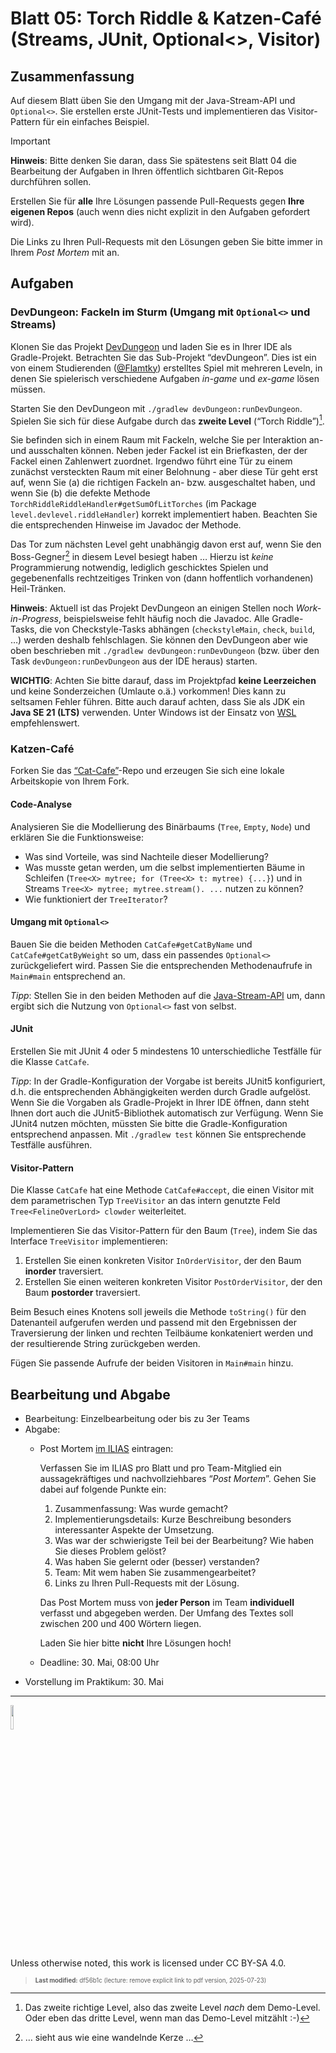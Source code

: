 # Blatt 05: Torch Riddle & Katzen-Café (Streams, JUnit, Optional<>, Visitor)

## Zusammenfassung

Auf diesem Blatt üben Sie den Umgang mit der Java-Stream-API und
`Optional<>`. Sie erstellen erste JUnit-Tests und implementieren das
Visitor-Pattern für ein einfaches Beispiel.

> [!IMPORTANT]
>
> **Hinweis**: Bitte denken Sie daran, dass Sie spätestens seit Blatt 04
> die Bearbeitung der Aufgaben in Ihren öffentlich sichtbaren Git-Repos
> durchführen sollen.
>
> Erstellen Sie für **alle** Ihre Lösungen passende Pull-Requests gegen
> **Ihre eigenen Repos** (auch wenn dies nicht explizit in den Aufgaben
> gefordert wird).
>
> Die Links zu Ihren Pull-Requests mit den Lösungen geben Sie bitte
> immer in Ihrem *Post Mortem* mit an.

## Aufgaben

### DevDungeon: Fackeln im Sturm (Umgang mit `Optional<>` und Streams)

Klonen Sie das Projekt
[DevDungeon](https://github.com/Dungeon-CampusMinden/dev-dungeon) und
laden Sie es in Ihrer IDE als Gradle-Projekt. Betrachten Sie das
Sub-Projekt “devDungeon”. Dies ist ein von einem Studierenden
([@Flamtky](https://github.com/Flamtky)) erstelltes Spiel mit mehreren
Leveln, in denen Sie spielerisch verschiedene Aufgaben *in-game* und
*ex-game* lösen müssen.

Starten Sie den DevDungeon mit `./gradlew devDungeon:runDevDungeon`.
Spielen Sie sich für diese Aufgabe durch das **zweite Level** (“Torch
Riddle”)[^1].

Sie befinden sich in einem Raum mit Fackeln, welche Sie per Interaktion
an- und ausschalten können. Neben jeder Fackel ist ein Briefkasten, der
der Fackel einen Zahlenwert zuordnet. Irgendwo führt eine Tür zu einem
zunächst versteckten Raum mit einer Belohnung - aber diese Tür geht erst
auf, wenn Sie (a) die richtigen Fackeln an- bzw. ausgeschaltet haben,
und wenn Sie (b) die defekte Methode
`TorchRiddleRiddleHandler#getSumOfLitTorches` (im Package
`level.devlevel.riddleHandler`) korrekt implementiert haben. Beachten
Sie die entsprechenden Hinweise im Javadoc der Methode.

Das Tor zum nächsten Level geht unabhängig davon erst auf, wenn Sie den
Boss-Gegner[^2] in diesem Level besiegt haben … Hierzu ist *keine*
Programmierung notwendig, lediglich geschicktes Spielen und
gegebenenfalls rechtzeitiges Trinken von (dann hoffentlich vorhandenen)
Heil-Tränken.

**Hinweis**: Aktuell ist das Projekt DevDungeon an einigen Stellen noch
*Work-in-Progress*, beispielsweise fehlt häufig noch die Javadoc. Alle
Gradle-Tasks, die von Checkstyle-Tasks abhängen (`checkstyleMain`,
`check`, `build`, …) werden deshalb fehlschlagen. Sie können den
DevDungeon aber wie oben beschrieben mit
`./gradlew devDungeon:runDevDungeon` (bzw. über den Task
`devDungeon:runDevDungeon` aus der IDE heraus) starten.

**WICHTIG**: Achten Sie bitte darauf, dass im Projektpfad **keine
Leerzeichen** und keine Sonderzeichen (Umlaute o.ä.) vorkommen! Dies
kann zu seltsamen Fehler führen. Bitte auch darauf achten, dass Sie als
JDK ein **Java SE 21 (LTS)** verwenden. Unter Windows ist der Einsatz
von [WSL](https://learn.microsoft.com/en-us/windows/wsl/install)
empfehlenswert.

### Katzen-Café

Forken Sie das
[“Cat-Cafe”](https://github.com/Programmiermethoden-CampusMinden/prog2_ybel_catcafe)-Repo
und erzeugen Sie sich eine lokale Arbeitskopie von Ihrem Fork.

#### Code-Analyse

Analysieren Sie die Modellierung des Binärbaums (`Tree`, `Empty`,
`Node`) und erklären Sie die Funktionsweise:

- Was sind Vorteile, was sind Nachteile dieser Modellierung?
- Was musste getan werden, um die selbst implementierten Bäume in
  Schleifen (`Tree<X> mytree; for (Tree<X> t: mytree) {...}`) und in
  Streams `Tree<X> mytree; mytree.stream(). ...` nutzen zu können?
- Wie funktioniert der `TreeIterator`?

#### Umgang mit `Optional<>`

Bauen Sie die beiden Methoden `CatCafe#getCatByName` und
`CatCafe#getCatByWeight` so um, dass ein passendes `Optional<>`
zurückgeliefert wird. Passen Sie die entsprechenden Methodenaufrufe in
`Main#main` entsprechend an.

*Tipp*: Stellen Sie in den beiden Methoden auf die
[Java-Stream-API](https://dev.java/learn/api/streams/) um, dann ergibt
sich die Nutzung von `Optional<>` fast von selbst.

#### JUnit

Erstellen Sie mit JUnit 4 oder 5 mindestens 10 unterschiedliche
Testfälle für die Klasse `CatCafe`.

*Tipp*: In der Gradle-Konfiguration der Vorgabe ist bereits JUnit5
konfiguriert, d.h. die entsprechenden Abhängigkeiten werden durch Gradle
aufgelöst. Wenn Sie die Vorgaben als Gradle-Projekt in Ihrer IDE öffnen,
dann steht Ihnen dort auch die JUnit5-Bibliothek automatisch zur
Verfügung. Wenn Sie JUnit4 nutzen möchten, müssten Sie bitte die
Gradle-Konfiguration entsprechend anpassen. Mit `./gradlew test` können
Sie entsprechende Testfälle ausführen.

#### Visitor-Pattern

Die Klasse `CatCafe` hat eine Methode `CatCafe#accept`, die einen
Visitor mit dem parametrischen Typ `TreeVisitor` an das intern genutzte
Feld `Tree<FelineOverLord> clowder` weiterleitet.

Implementieren Sie das Visitor-Pattern für den Baum (`Tree`), indem Sie
das Interface `TreeVisitor` implementieren:

1.  Erstellen Sie einen konkreten Visitor `InOrderVisitor`, der den Baum
    **inorder** traversiert.
2.  Erstellen Sie einen weiteren konkreten Visitor `PostOrderVisitor`,
    der den Baum **postorder** traversiert.

Beim Besuch eines Knotens soll jeweils die Methode `toString()` für den
Datenanteil aufgerufen werden und passend mit den Ergebnissen der
Traversierung der linken und rechten Teilbäume konkateniert werden und
der resultierende String zurückgeben werden.

Fügen Sie passende Aufrufe der beiden Visitoren in `Main#main` hinzu.

## Bearbeitung und Abgabe

- Bearbeitung: Einzelbearbeitung oder bis zu 3er Teams
- Abgabe:
  - Post Mortem [im
    ILIAS](https://www.hsbi.de/elearning/goto.php?target=exc_1514856&client_id=FH-Bielefeld)
    eintragen:

    Verfassen Sie im ILIAS pro Blatt und pro Team-Mitglied ein
    aussagekräftiges und nachvollziehbares “*Post Mortem*”. Gehen Sie
    dabei auf folgende Punkte ein:

    1.  Zusammenfassung: Was wurde gemacht?
    2.  Implementierungsdetails: Kurze Beschreibung besonders
        interessanter Aspekte der Umsetzung.
    3.  Was war der schwierigste Teil bei der Bearbeitung? Wie haben Sie
        dieses Problem gelöst?
    4.  Was haben Sie gelernt oder (besser) verstanden?
    5.  Team: Mit wem haben Sie zusammengearbeitet?
    6.  Links zu Ihren Pull-Requests mit der Lösung.

    Das Post Mortem muss von **jeder Person** im Team **individuell**
    verfasst und abgegeben werden. Der Umfang des Textes soll zwischen
    200 und 400 Wörtern liegen.

    Laden Sie hier bitte **nicht** Ihre Lösungen hoch!

  - Deadline: 30. Mai, 08:00 Uhr
- Vorstellung im Praktikum: 30. Mai

------------------------------------------------------------------------

<img src="https://licensebuttons.net/l/by-sa/4.0/88x31.png" width="10%">

Unless otherwise noted, this work is licensed under CC BY-SA 4.0.

<blockquote><p><sup><sub><strong>Last modified:</strong> df56b1c (lecture: remove explicit link to pdf version, 2025-07-23)<br></sub></sup></p></blockquote>

[^1]: Das zweite richtige Level, also das zweite Level *nach* dem
    Demo-Level. Oder eben das dritte Level, wenn man das Demo-Level
    mitzählt :-)

[^2]: … sieht aus wie eine wandelnde Kerze …
